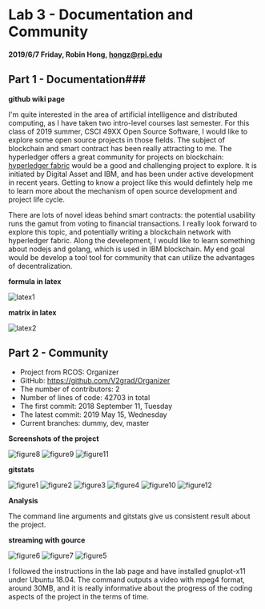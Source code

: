 # Lab 3 - Documentation and Community

#### 2019/6/7 Friday, Robin Hong, hongz@rpi.edu

## Part 1 - Documentation###

**github wiki page**

I'm quite interested in the area of artificial intelligence and distributed computing, as I have taken two intro-level courses last semester. For this class of 2019 summer, CSCI 49XX Open Source Software, I would like to explore some open source projects in those fields. The subject of blockchain and smart contract has been really attracting to me. The hyperledger offers a great community for projects on blockchain: [hyperledger fabric](https://www.hyperledger.org/projects/fabric) would be a good and challenging project to explore. It is initiated by Digital Asset and IBM, and has been under active development in recent years. Getting to know a project like this would defintely help me to learn more about the mechanism of open source development and project life cycle.

There are lots of novel ideas behind smart contracts: the potential usability runs the gamut from voting to financial transactions. I really look forward to explore this topic, and potentially writing a blockchain network with hyperledger fabric. Along the develepment, I would like to learn something about nodejs and golang, which is used in IBM blockchain. My end goal would be develop a tool tool for community that can utilize the advantages of decentralization.

**formula in latex**

![latex1](./screenshots/latex1.png)

**matrix in latex**

![latex2](./screenshots/latex2.png)

## Part 2 - Community

* Project from RCOS: Organizer
* GitHub: https://github.com/V2grad/Organizer
* The number of contributors: 2
* Number of lines of code: 42703 in total
* The first commit: 2018 September 11, Tuesday
* The latest commit: 2019 May 15, Wednesday
* Current branches: dummy, dev, master

**Screenshots of the project**

![figure8](./screenshots/ogranizer-github-page.png)
![figure9](./screenshots/organizer-gui.png)
![figure11](./screenshots/organizer-overview.png)

**gitstats**

![figure1](./screenshots/gitstats-author2.png)
![figure2](./screenshots/gitstats-author.png)
![figure3](./screenshots/gitstats-commitsbyyear.png)
![figure4](./screenshots/gitstats-linesofcode.png)
![figure10](./screenshots/organizer-indexhtml.png)
![figure12](./screenshots/organizer-totallines.png)

**Analysis**

The command line arguments and gitstats give us consistent result about the project.

**streaming with gource**

![figure6](./screenshots/gourcempg-command0.png)
![figure7](./screenshots/gourcempg-command.png)
![figure5](./screenshots/gourcemp4.png)

I followed the instructions in the lab page and have installed gnuplot-x11 under Ubuntu 18.04. The command outputs a video with mpeg4 format, around 30MB, and it is really informative about the progress of the coding aspects of the project in the terms of time.
